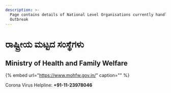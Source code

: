 ```yaml
---
description: >-
  Page contains details of National Level Organisations currently handling COVID
  Outbreak
---
```


# ರಾಷ್ಟ್ರೀಯ ಮಟ್ಟದ ಸಂಸ್ಥೆಗಳು

## Ministry of Health and Family Welfare

{% embed url="https://www.mohfw.gov.in/" caption="" %}

Corona Virus Helpline: **+91-11-23978046**

